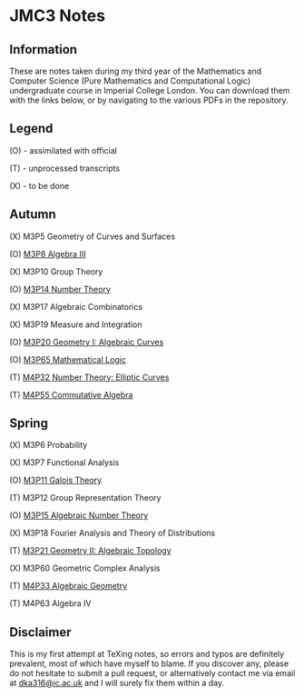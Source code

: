 # JMC3 Notes

## Information

These are notes taken during my third year of the Mathematics and Computer Science (Pure Mathematics and Computational Logic) undergraduate course in Imperial College London. You can download them with the links below, or by navigating to the various PDFs in the repository.

## Legend

(O) - assimilated with official

(T) - unprocessed transcripts

(X) - to be done

## Autumn

(X) M3P5 Geometry of Curves and Surfaces

(O) [M3P8 Algebra III](https://github.com/Multramate/JMC3/raw/master/M3P8%20Algebra%20III/M3P8.pdf)

(X) M3P10 Group Theory

(O) [M3P14 Number Theory](https://github.com/Multramate/JMC3/raw/master/M3P14%20Number%20Theory/M3P14.pdf)

(X) M3P17 Algebraic Combinatorics

(X) M3P19 Measure and Integration

(O) [M3P20 Geometry I: Algebraic Curves](https://github.com/Multramate/JMC3/raw/master/M3P20%20Geometry%20I%20Algebraic%20Curves/M3P20.pdf)

(O) [M3P65 Mathematical Logic](https://github.com/Multramate/JMC3/raw/master/M3P65%20Mathematical%20Logic/M3P65.pdf)

(T) [M4P32 Number Theory: Elliptic Curves](https://github.com/Multramate/JMC3/raw/master/M4P32%20Number%20Theory%20Elliptic%20Curves/M4P32.pdf)

(T) [M4P55 Commutative Algebra](https://github.com/Multramate/JMC3/raw/master/M4P55%20Commutative%20Algebra/M4P55.pdf)

## Spring

(X) M3P6 Probability

(X) M3P7 Functional Analysis

(O) [M3P11 Galois Theory](https://github.com/Multramate/JMC3/raw/master/M3P11%20Galois%20Theory/M3P11.pdf)

(T) M3P12 Group Representation Theory

(O) [M3P15 Algebraic Number Theory](https://github.com/Multramate/JMC3/raw/master/M3P15%20Algebraic%20Number%20Theory/M3P15.pdf)

(X) M3P18 Fourier Analysis and Theory of Distributions

(T) [M3P21 Geometry II: Algebraic Topology](https://github.com/Multramate/JMC3/raw/master/M3P21%20Geometry%20II%20Algebraic%20Topology/M3P21.pdf)

(X) M3P60 Geometric Complex Analysis

(T) [M4P33 Algebraic Geometry](https://github.com/Multramate/JMC3/raw/master/M4P33%20Algebraic%20Geometry/M4P33.pdf)

(T) M4P63 Algebra IV

## Disclaimer

This is my first attempt at TeXing notes, so errors and typos are definitely prevalent, most of which have myself to blame. If you discover any, please do not hesitate to submit a pull request, or alternatively contact me via email at dka316@ic.ac.uk and I will surely fix them within a day.